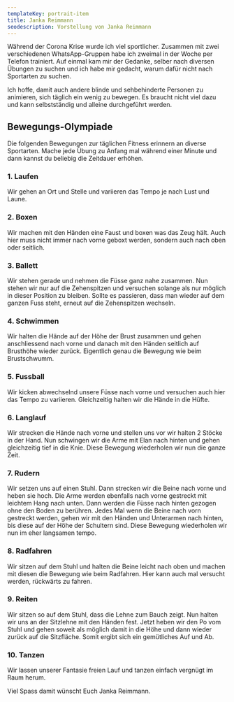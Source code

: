 ```yaml
---
templateKey: portrait-item
title: Janka Reimmann
seodescription: Vorstellung von Janka Reimmann
---
```

Während der Corona Krise wurde ich viel sportlicher. Zusammen mit zwei verschiedenen WhatsApp-Gruppen habe ich zweimal in der Woche per Telefon trainiert. Auf einmal kam mir der Gedanke, selber nach diversen Übungen zu suchen und ich habe mir gedacht, warum dafür nicht nach Sportarten zu suchen.

Ich hoffe, damit auch andere blinde und sehbehinderte Personen zu animieren, sich täglich ein wenig zu bewegen. Es braucht nicht viel dazu und kann selbstständig und alleine durchgeführt werden.

## Bewegungs-Olympiade

Die folgenden Bewegungen zur täglichen Fitness erinnern an diverse Sportarten. Mache jede Übung zu Anfang mal während einer Minute und dann kannst du beliebig die Zeitdauer erhöhen.

### 1. Laufen

Wir gehen an Ort und Stelle und variieren das Tempo je nach Lust und Laune.

### 2. Boxen

Wir machen mit den Händen eine Faust und boxen was das Zeug hält. Auch hier muss nicht immer nach vorne geboxt werden, sondern auch nach oben oder seitlich.

### 3. Ballett

Wir stehen gerade und nehmen die Füsse ganz nahe zusammen. Nun stehen wir nur auf die Zehenspitzen und versuchen solange als nur möglich in dieser Position zu bleiben. Sollte es passieren, dass man wieder auf dem ganzen Fuss steht, erneut auf die Zehenspitzen wechseln.

### 4. Schwimmen

Wir halten die Hände auf der Höhe der Brust zusammen und gehen anschliessend nach vorne und danach mit den Händen seitlich auf Brusthöhe wieder zurück. Eigentlich genau die Bewegung wie beim Brustschwumm.

### 5. Fussball

Wir kicken abwechselnd unsere Füsse nach vorne und versuchen auch hier das Tempo zu variieren. Gleichzeitig halten wir die Hände in die Hüfte. 

### 6. Langlauf

Wir strecken die Hände nach vorne und stellen uns vor wir halten 2 Stöcke in der Hand. Nun schwingen wir die Arme mit Elan nach hinten und gehen gleichzeitig tief in die Knie. Diese Bewegung wiederholen wir nun die ganze Zeit. 

### 7. Rudern

Wir setzen uns auf einen Stuhl. Dann strecken wir die Beine nach vorne und heben sie hoch. Die Arme werden ebenfalls nach vorne gestreckt mit leichtem Hang nach unten. Dann werden die Füsse nach hinten gezogen ohne den Boden zu berühren. Jedes Mal wenn die Beine nach vorn gestreckt werden, gehen wir mit den Händen und Unterarmen nach hinten, bis diese auf der Höhe der Schultern sind. Diese Bewegung wiederholen wir nun im eher langsamen tempo.

### 8. Radfahren

Wir sitzen auf dem Stuhl und halten die Beine leicht nach oben und machen mit diesen die Bewegung wie beim Radfahren. Hier kann auch mal versucht werden, rückwärts zu fahren.

### 9. Reiten

Wir sitzen so auf dem Stuhl, dass die Lehne zum Bauch zeigt. Nun halten wir uns an der Sitzlehne mit den Händen fest. Jetzt heben wir den Po vom Stuhl und gehen soweit als möglich damit in die Höhe und dann wieder zurück auf die Sitzfläche. Somit ergibt sich ein gemütliches Auf und Ab.
  
### 10. Tanzen

Wir lassen unserer Fantasie freien Lauf und tanzen einfach vergnügt im Raum herum.

Viel Spass damit wünscht Euch Janka Reimmann.